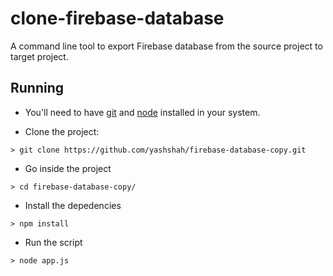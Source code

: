 # clone-firebase-database

A command line tool to export Firebase database from the source project to target project.

## Running

- You'll need to have [git](https://git-scm.com/) and [node](https://nodejs.org/en/) installed in your system.

- Clone the project:

```
> git clone https://github.com/yashshah/firebase-database-copy.git
```

- Go inside the project

```
> cd firebase-database-copy/
```

- Install the depedencies

```
> npm install
```

- Run the script

```
> node app.js
```

